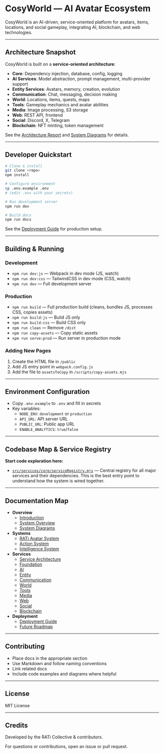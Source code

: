 # CosyWorld — AI Avatar Ecosystem

CosyWorld is an AI-driven, service-oriented platform for avatars, items, locations, and social gameplay, integrating AI, blockchain, and web technologies.

---

## Architecture Snapshot

CosyWorld is built on a **service-oriented architecture**:

- **Core**: Dependency injection, database, config, logging
- **AI Services**: Model abstraction, prompt management, multi-provider support
- **Entity Services**: Avatars, memory, creation, evolution
- **Communication**: Chat, messaging, decision making
- **World**: Locations, items, quests, maps
- **Tools**: Gameplay mechanics and avatar abilities
- **Media**: Image processing, S3 storage
- **Web**: REST API, frontend
- **Social**: Discord, X, Telegram
- **Blockchain**: NFT minting, token management

See the [Architecture Report](docs/services/architecture-report.md) and [System Diagrams](docs/overview/03-system-diagram.md) for details.

---

## Developer Quickstart

```bash
# Clone & install
git clone <repo>
npm install

# Configure environment
cp .env.example .env
# (edit .env with your secrets)

# Run development server
npm run dev

# Build docs
npm run docs
```

See the [Deployment Guide](docs/deployment/07-deployment.md) for production setup.

---

## Building & Running

### Development

- `npm run dev:js` — Webpack in dev mode (JS, watch)
- `npm run dev:css` — TailwindCSS in dev mode (CSS, watch)
- `npm run dev` — Full development server

### Production

- `npm run build` — Full production build (cleans, bundles JS, processes CSS, copies assets)
- `npm run build:js` — Build JS only
- `npm run build:css` — Build CSS only
- `npm run clean` — Remove `/dist`
- `npm run copy-assets` — Copy static assets
- `npm run serve:prod` — Run server in production mode

### Adding New Pages

1. Create the HTML file in `/public`
2. Add JS entry point in `webpack.config.js`
3. Add the file to `assetsToCopy` in `/scripts/copy-assets.mjs`

---

## Environment Configuration

- Copy `.env.example` to `.env` and fill in secrets
- Key variables:
  - `NODE_ENV`: `development` or `production`
  - `API_URL`: API server URL
  - `PUBLIC_URL`: Public app URL
  - `ENABLE_ANALYTICS`: `true`/`false`

---

## Codebase Map & Service Registry

**Start code exploration here:**

- [`src/services/core/serviceRegistry.mjs`](src/services/core/serviceRegistry.mjs) — Central registry for all major services and their dependencies. This is the best entry point to understand how the system is wired together.

---

## Documentation Map

- **Overview**
  - [Introduction](docs/overview/01-introduction.md)
  - [System Overview](docs/overview/02-system-overview.md)
  - [System Diagrams](docs/overview/03-system-diagram.md)
- **Systems**
  - [RATi Avatar System](docs/systems/06-rati-avatar-system.md)
  - [Action System](docs/systems/04-action-system.md)
  - [Intelligence System](docs/systems/05-intelligence-system.md)
- **Services**
  - [Service Architecture](docs/services/README.md)
  - [Foundation](docs/services/foundation/basicService.md)
  - [AI](docs/services/ai/aiService.md)
  - [Entity](docs/services/entity/avatarService.md)
  - [Communication](docs/services/communication/conversationManager.md)
  - [World](docs/services/world/locationService.md)
  - [Tools](docs/services/tools/toolService.md)
  - [Media](docs/services/media/s3Service.md)
  - [Web](docs/services/web/webService.md)
  - [Social](docs/services/social/README.md)
  - [Blockchain](docs/services/blockchain/tokenService.md)
- **Deployment**
  - [Deployment Guide](docs/deployment/07-deployment.md)
  - [Future Roadmap](docs/deployment/08-future-work.md)

---

## Contributing

- Place docs in the appropriate section
- Use Markdown and follow naming conventions
- Link related docs
- Include code examples and diagrams where helpful

---

## License

MIT License

---

## Credits

Developed by the RATi Collective & contributors.

For questions or contributions, open an issue or pull request.